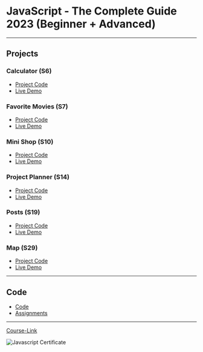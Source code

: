 # JavaScript - The Complete Guide 2023 (Beginner + Advanced)

---

## Projects

### Calculator (S6)

- [Project Code](./Projects/01-Calculator/)
- [Live Demo](https://main--roaring-phoenix-91b494.netlify.app/01-calculator/)

### Favorite Movies (S7)

- [Project Code](./Projects/02-Favorite-Movies/)
- [Live Demo](https://main--roaring-phoenix-91b494.netlify.app/02-favorite-movies/)

### Mini Shop (S10)

- [Project Code](./Projects/03-Mini-Shop/)
- [Live Demo](https://main--roaring-phoenix-91b494.netlify.app/03-mini-shop/)

### Project Planner (S14)

- [Project Code](./Projects/04-Project-Planner/)
- [Live Demo](https://main--roaring-phoenix-91b494.netlify.app/04-project-planner/)

### Posts (S19)

- [Project Code](./Projects/05-Posts/)
- [Live Demo](https://main--roaring-phoenix-91b494.netlify.app/05-posts/)

### Map (S29)

- [Project Code](./Projects/06-Map/)
- [Live Demo]()

---

## Code

- [Code](Code)
- [Assignments](Code/assignments/)

---

[Course-Link](https://www.udemy.com/course/javascript-the-complete-guide-2020-beginner-advanced/)<br>


![Javascript Certificate](https://github.com/saberali1789/Kalbonyan-Elmarsos/assets/78509035/bca5f00c-512f-4282-9405-7d1a29fd52cb)


<br>
